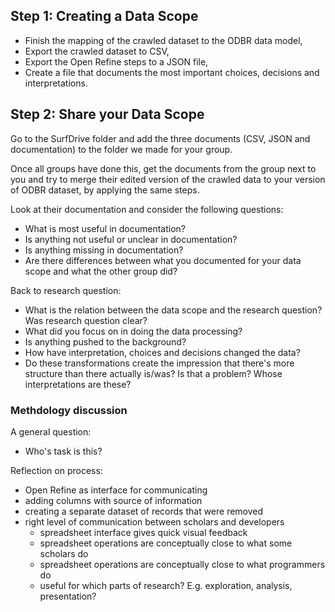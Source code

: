 ## Step 1: Creating a Data Scope

- Finish the mapping of the crawled dataset to the ODBR data model,
- Export the crawled dataset to CSV,
- Export the Open Refine steps to a JSON file,
- Create a file that documents the most important choices, decisions and interpretations. 

## Step 2: Share your Data Scope

Go to the SurfDrive folder and add the three documents (CSV, JSON and documentation) to the folder we made for your group.

Once all groups have done this, get the documents from the group next to you and try to merge their edited version of the crawled data to your version of ODBR dataset, by applying the same steps.

Look at their documentation and consider the following questions:
- What is most useful in documentation?
- Is anything not useful or unclear in documentation?
- Is anything missing in documentation?
- Are there differences between what you documented for your data scope and what the other group did?


Back to research question:
- What is the relation between the data scope and the research question? Was research question clear?
- What did you focus on in doing the data processing? 
- Is anything pushed to the background?
- How have interpretation, choices and decisions changed the data?
- Do these transformations create the impression that there's more structure than there actually is/was? Is that a problem? Whose interpretations are these?

### Methdology discussion

A general question:
- Who's task is this? 

Reflection on process:
- Open Refine as interface for communicating
- adding columns with source of information
- creating a separate dataset of records that were removed
- right level of communication between scholars and developers
  - spreadsheet interface gives quick visual feedback
  - spreadsheet operations are conceptually close to what some scholars do
  - spreadsheet operations are conceptually close to what programmers do
  - useful for which parts of research? E.g. exploration, analysis, presentation?


